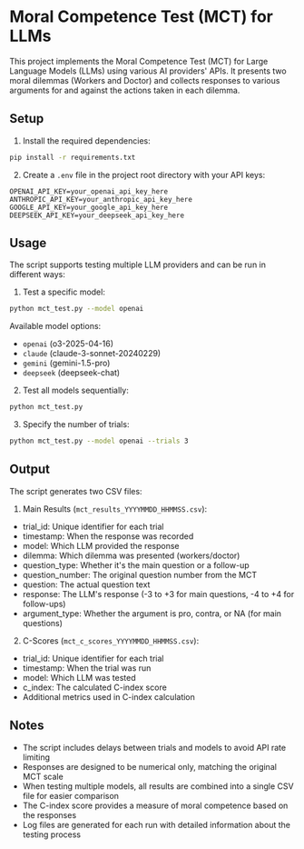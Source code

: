 # Moral Competence Test (MCT) for LLMs

This project implements the Moral Competence Test (MCT) for Large Language Models (LLMs) using various AI providers' APIs. It presents two moral dilemmas (Workers and Doctor) and collects responses to various arguments for and against the actions taken in each dilemma.

## Setup

1. Install the required dependencies:
```bash
pip install -r requirements.txt
```

2. Create a `.env` file in the project root directory with your API keys:
```
OPENAI_API_KEY=your_openai_api_key_here
ANTHROPIC_API_KEY=your_anthropic_api_key_here
GOOGLE_API_KEY=your_google_api_key_here
DEEPSEEK_API_KEY=your_deepseek_api_key_here
```

## Usage

The script supports testing multiple LLM providers and can be run in different ways:

1. Test a specific model:
```bash
python mct_test.py --model openai
```

Available model options:
- `openai` (o3-2025-04-16)
- `claude` (claude-3-sonnet-20240229)
- `gemini` (gemini-1.5-pro)
- `deepseek` (deepseek-chat)

2. Test all models sequentially:
```bash
python mct_test.py
```

3. Specify the number of trials:
```bash
python mct_test.py --model openai --trials 3
```

## Output

The script generates two CSV files:

1. Main Results (`mct_results_YYYYMMDD_HHMMSS.csv`):
- trial_id: Unique identifier for each trial
- timestamp: When the response was recorded
- model: Which LLM provided the response
- dilemma: Which dilemma was presented (workers/doctor)
- question_type: Whether it's the main question or a follow-up
- question_number: The original question number from the MCT
- question: The actual question text
- response: The LLM's response (-3 to +3 for main questions, -4 to +4 for follow-ups)
- argument_type: Whether the argument is pro, contra, or NA (for main questions)

2. C-Scores (`mct_c_scores_YYYYMMDD_HHMMSS.csv`):
- trial_id: Unique identifier for each trial
- timestamp: When the trial was run
- model: Which LLM was tested
- c_index: The calculated C-index score
- Additional metrics used in C-index calculation

## Notes

- The script includes delays between trials and models to avoid API rate limiting
- Responses are designed to be numerical only, matching the original MCT scale
- When testing multiple models, all results are combined into a single CSV file for easier comparison
- The C-index score provides a measure of moral competence based on the responses
- Log files are generated for each run with detailed information about the testing process 
